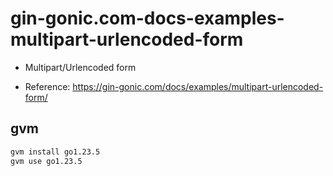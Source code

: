 # gin-gonic.com-docs-examples-multipart-urlencoded-form

- Multipart/Urlencoded form

- Reference: https://gin-gonic.com/docs/examples/multipart-urlencoded-form/

## gvm

```sh
gvm install go1.23.5
gvm use go1.23.5
```
